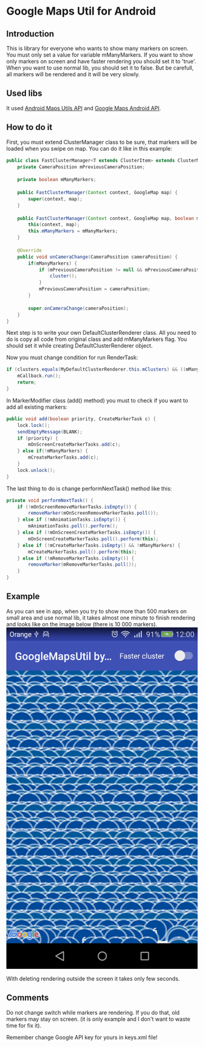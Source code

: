 # Google Maps Util for Android

## Introduction

This is library for everyone who wants to show many markers on screen. You must only set a value for variable mManyMarkers.
If you want to show only markers on screen and have faster rendering you should set it to 'true'.
When you want to use normal lib, you should set it to false. But be carefull, all markers will be rendered and it will be very slowly.

## Used libs

It used [Android Maps Utils API](https://github.com/bobzilladev/android-maps-utils) and [Google Maps Android
API](http://developer.android.com/google/play-services/maps.html).

## How to do it

First, you must extend ClusterManager class to be sure, that markers will be loaded when you swipe on map. You can do it like in this example:

```java
public class FastClusterManager<T extends ClusterItem> extends ClusterManager {
    private CameraPosition mPreviousCameraPosition;

    private boolean mManyMarkers;

    public FastClusterManager(Context context, GoogleMap map) {
        super(context, map);
    }

    public FastClusterManager(Context context, GoogleMap map, boolean mManyMarkers) {
        this(context, map);
        this.mManyMarkers = mManyMarkers;
    }

    @Override
    public void onCameraChange(CameraPosition cameraPosition) {
        if(mManyMarkers) {
            if (mPreviousCameraPosition != null && mPreviousCameraPosition.zoom == cameraPosition.zoom) {
                cluster();
            }
            mPreviousCameraPosition = cameraPosition;
        }

        super.onCameraChange(cameraPosition);
    }
}
```

Next step is to write your own DefaultClusterRenderer class. All you need to do is copy all code from original class and add mManyMarkers flag. You should set it while creating DefaultClusterRenderer object.

Now you must change condition for run RenderTask:

```java
if (clusters.equals(MyDefaultClusterRenderer.this.mClusters) && ((mManyMarkers && mMapZoom - mZoom != 0) || !mManyMarkers)) {
    mCallback.run();
    return;
}
```

In MarkerModifier class (add() method) you must to check if you want to add all existing markers:
```java
public void add(boolean priority, CreateMarkerTask c) {
    lock.lock();
    sendEmptyMessage(BLANK);
    if (priority) {
        mOnScreenCreateMarkerTasks.add(c);
    } else if(!mManyMarkers) {
        mCreateMarkerTasks.add(c);
    }
    lock.unlock();
}
```

The last thing to do is change performNextTask() method like this:

```java
private void performNextTask() {
    if (!mOnScreenRemoveMarkerTasks.isEmpty()) {
        removeMarker(mOnScreenRemoveMarkerTasks.poll());
    } else if (!mAnimationTasks.isEmpty()) {
        mAnimationTasks.poll().perform();
    } else if (!mOnScreenCreateMarkerTasks.isEmpty()) {
        mOnScreenCreateMarkerTasks.poll().perform(this);
    } else if (!mCreateMarkerTasks.isEmpty() && !mManyMarkers) {
        mCreateMarkerTasks.poll().perform(this);
    } else if (!mRemoveMarkerTasks.isEmpty()) {
        removeMarker(mRemoveMarkerTasks.poll());
    }
}
```

## Example
As you can see in app, when you try to show more than 500 markers on small area and use normal lib, it takes almost one minute to finish rendering
and looks like on the image below (there is 10 000 markers).
![Many markers with normal lib image](images/slow_many_markers.png)

With deleting rendering outside the screen it takes only few seconds.

## Comments

Do not change switch while markers are rendering. If you do that, old markers may stay on screen.
(it is only example and I don't want to waste time for fix it).

Remember change Google API key for yours in keys.xml file!